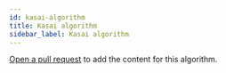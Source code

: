 ```yaml
---
id: kasai-algorithm
title: Kasai algorithm
sidebar_label: Kasai algorithm
---
```


[Open a pull request](https://github.com/AllAlgorithms/algorithms/tree/master/docs/kasai-algorithm.md) to add the content for this algorithm.